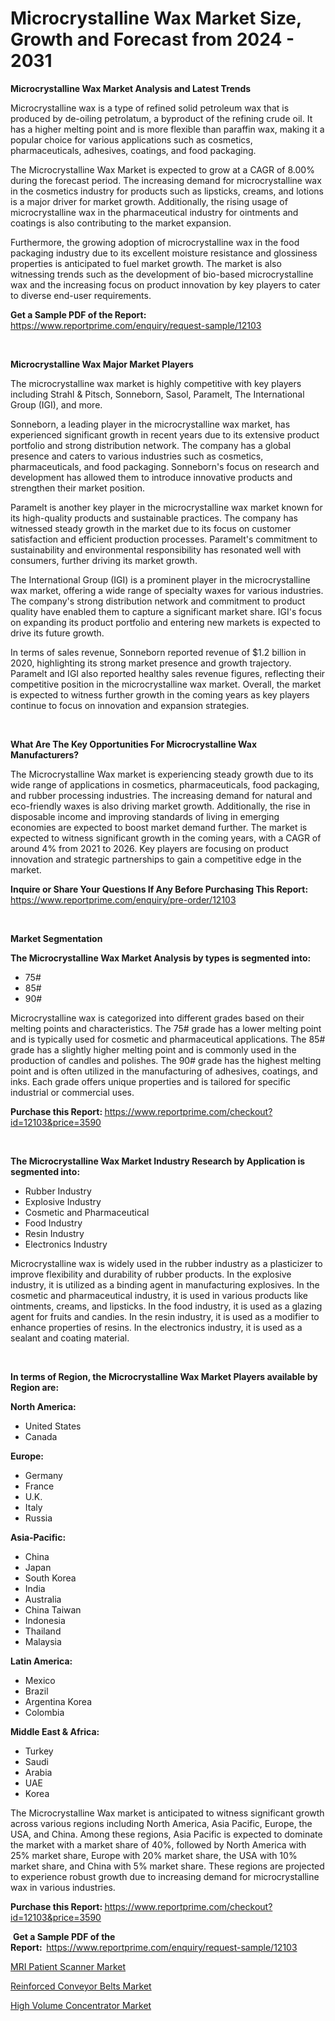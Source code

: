 <p><h1>Microcrystalline Wax Market Size, Growth and Forecast from 2024 - 2031</h1></p><p><strong>Microcrystalline Wax Market Analysis and Latest Trends</strong></p>
<p><p>Microcrystalline wax is a type of refined solid petroleum wax that is produced by de-oiling petrolatum, a byproduct of the refining crude oil. It has a higher melting point and is more flexible than paraffin wax, making it a popular choice for various applications such as cosmetics, pharmaceuticals, adhesives, coatings, and food packaging.</p><p>The Microcrystalline Wax Market is expected to grow at a CAGR of 8.00% during the forecast period. The increasing demand for microcrystalline wax in the cosmetics industry for products such as lipsticks, creams, and lotions is a major driver for market growth. Additionally, the rising usage of microcrystalline wax in the pharmaceutical industry for ointments and coatings is also contributing to the market expansion.</p><p>Furthermore, the growing adoption of microcrystalline wax in the food packaging industry due to its excellent moisture resistance and glossiness properties is anticipated to fuel market growth. The market is also witnessing trends such as the development of bio-based microcrystalline wax and the increasing focus on product innovation by key players to cater to diverse end-user requirements.</p></p>
<p><strong>Get a Sample PDF of the Report:&nbsp;</strong> <a href="https://www.reportprime.com/enquiry/request-sample/12103">https://www.reportprime.com/enquiry/request-sample/12103</a></p>
<p>&nbsp;</p>
<p><strong>Microcrystalline Wax Major Market Players</strong></p>
<p><p>The microcrystalline wax market is highly competitive with key players including Strahl & Pitsch, Sonneborn, Sasol, Paramelt, The International Group (IGI), and more. </p><p>Sonneborn, a leading player in the microcrystalline wax market, has experienced significant growth in recent years due to its extensive product portfolio and strong distribution network. The company has a global presence and caters to various industries such as cosmetics, pharmaceuticals, and food packaging. Sonneborn's focus on research and development has allowed them to introduce innovative products and strengthen their market position.</p><p>Paramelt is another key player in the microcrystalline wax market known for its high-quality products and sustainable practices. The company has witnessed steady growth in the market due to its focus on customer satisfaction and efficient production processes. Paramelt's commitment to sustainability and environmental responsibility has resonated well with consumers, further driving its market growth.</p><p>The International Group (IGI) is a prominent player in the microcrystalline wax market, offering a wide range of specialty waxes for various industries. The company's strong distribution network and commitment to product quality have enabled them to capture a significant market share. IGI's focus on expanding its product portfolio and entering new markets is expected to drive its future growth.</p><p>In terms of sales revenue, Sonneborn reported revenue of $1.2 billion in 2020, highlighting its strong market presence and growth trajectory. Paramelt and IGI also reported healthy sales revenue figures, reflecting their competitive position in the microcrystalline wax market. Overall, the market is expected to witness further growth in the coming years as key players continue to focus on innovation and expansion strategies.</p></p>
<p>&nbsp;</p>
<p><strong>What Are The Key Opportunities For Microcrystalline Wax Manufacturers?</strong></p>
<p><p>The Microcrystalline Wax market is experiencing steady growth due to its wide range of applications in cosmetics, pharmaceuticals, food packaging, and rubber processing industries. The increasing demand for natural and eco-friendly waxes is also driving market growth. Additionally, the rise in disposable income and improving standards of living in emerging economies are expected to boost market demand further. The market is expected to witness significant growth in the coming years, with a CAGR of around 4% from 2021 to 2026. Key players are focusing on product innovation and strategic partnerships to gain a competitive edge in the market.</p></p>
<p><strong>Inquire or Share Your Questions If Any Before Purchasing This Report:</strong> <a href="https://www.reportprime.com/enquiry/pre-order/12103">https://www.reportprime.com/enquiry/pre-order/12103</a></p>
<p>&nbsp;</p>
<p><strong>Market Segmentation</strong></p>
<p><strong>The Microcrystalline Wax Market Analysis by types is segmented into:</strong></p>
<p><ul><li>75#</li><li>85#</li><li>90#</li></ul></p>
<p><p>Microcrystalline wax is categorized into different grades based on their melting points and characteristics. The 75# grade has a lower melting point and is typically used for cosmetic and pharmaceutical applications. The 85# grade has a slightly higher melting point and is commonly used in the production of candles and polishes. The 90# grade has the highest melting point and is often utilized in the manufacturing of adhesives, coatings, and inks. Each grade offers unique properties and is tailored for specific industrial or commercial uses.</p></p>
<p><strong>Purchase this Report:&nbsp;</strong><a href="https://www.reportprime.com/checkout?id=12103&price=3590">https://www.reportprime.com/checkout?id=12103&price=3590</a></p>
<p>&nbsp;</p>
<p><strong>The Microcrystalline Wax Market Industry Research by Application is segmented into:</strong></p>
<p><ul><li>Rubber Industry</li><li>Explosive Industry</li><li>Cosmetic and Pharmaceutical</li><li>Food Industry</li><li>Resin Industry</li><li>Electronics Industry</li></ul></p>
<p><p>Microcrystalline wax is widely used in the rubber industry as a plasticizer to improve flexibility and durability of rubber products. In the explosive industry, it is utilized as a binding agent in manufacturing explosives. In the cosmetic and pharmaceutical industry, it is used in various products like ointments, creams, and lipsticks. In the food industry, it is used as a glazing agent for fruits and candies. In the resin industry, it is used as a modifier to enhance properties of resins. In the electronics industry, it is used as a sealant and coating material.</p></p>
<p>&nbsp;</p>
<p><strong>In terms of Region, the Microcrystalline Wax Market Players available by Region are:</strong></p>
<p>
    <p> <strong> North America: </strong>
        <ul>
            <li>United States</li>
            <li>Canada</li>
        </ul>
        </p> 
    <p> <strong> Europe: </strong>
        <ul>
            <li>Germany</li>
            <li>France</li>
            <li>U.K.</li>
            <li>Italy</li>
            <li>Russia</li>
        </ul>
        </p> 
    <p> <strong> Asia-Pacific: </strong>
        <ul>
            <li>China</li>
            <li>Japan</li>
            <li>South Korea</li>
            <li>India</li>
            <li>Australia</li>
            <li>China Taiwan</li>
            <li>Indonesia</li>
            <li>Thailand</li>
            <li>Malaysia</li>
        </ul>
        </p> 
    <p> <strong> Latin America: </strong>
        <ul>
            <li>Mexico</li>
            <li>Brazil</li>
            <li>Argentina Korea</li>
            <li>Colombia</li>
        </ul>
        </p> 
    <p> <strong> Middle East & Africa: </strong>
        <ul>
            <li>Turkey</li>
            <li>Saudi</li>
            <li>Arabia</li>
            <li>UAE</li>
            <li>Korea</li>
        </ul>
    </p>
    </p>
<p><p>The Microcrystalline Wax market is anticipated to witness significant growth across various regions including North America, Asia Pacific, Europe, the USA, and China. Among these regions, Asia Pacific is expected to dominate the market with a market share of 40%, followed by North America with 25% market share, Europe with 20% market share, the USA with 10% market share, and China with 5% market share. These regions are projected to experience robust growth due to increasing demand for microcrystalline wax in various industries.</p></p>
<p><strong>Purchase this Report: </strong><a href="https://www.reportprime.com/checkout?id=12103&price=3590">https://www.reportprime.com/checkout?id=12103&price=3590</a></p>
<p>&nbsp;<strong>Get a Sample PDF of the Report:&nbsp;&nbsp;</strong><a href="https://www.reportprime.com/enquiry/request-sample/12103">https://www.reportprime.com/enquiry/request-sample/12103</a></p>
<p><strong></strong></p>
<p><p><a href="https://view.publitas.com/reportprime-1/mri-patient-scanner-market-a-comprehensive-report-of-its-market-share-growth-trends-2023-2030/">MRI Patient Scanner Market</a></p><p><a href="https://view.publitas.com/reportprime-1/reinforced-conveyor-belts-market-offers-provide-insightful-data-for-the-time-period-from-2023-to-2030-and-also-provide-analysis-based-on-application-type-and-region/">Reinforced Conveyor Belts Market</a></p><p><a href="https://view.publitas.com/reportprime-1/high-volume-concentrator-market-research-report-provides-thorough-industry-overview-which-offers-an-in-depth-analysis-of-product-trends-and-new-market-divisions/">High Volume Concentrator Market</a></p></p>
